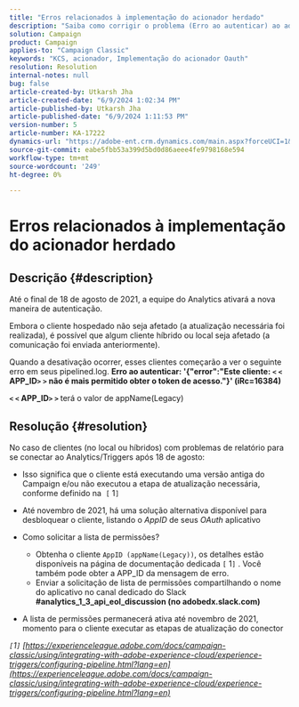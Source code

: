 ```yaml
---
title: "Erros relacionados à implementação do acionador herdado"
description: "Saiba como corrigir o problema (Erro ao autenticar) ao adicionar a AppID do seu aplicativo OAuth à lista de permissões."
solution: Campaign
product: Campaign
applies-to: "Campaign Classic"
keywords: "KCS, acionador, Implementação do acionador Oauth"
resolution: Resolution
internal-notes: null
bug: false
article-created-by: Utkarsh Jha
article-created-date: "6/9/2024 1:02:34 PM"
article-published-by: Utkarsh Jha
article-published-date: "6/9/2024 1:11:53 PM"
version-number: 5
article-number: KA-17222
dynamics-url: "https://adobe-ent.crm.dynamics.com/main.aspx?forceUCI=1&pagetype=entityrecord&etn=knowledgearticle&id=1763e584-6026-ef11-840b-6045bd006704"
source-git-commit: eabe5fbb53a399d5bd0d86aeee4fe9798168e594
workflow-type: tm+mt
source-wordcount: '249'
ht-degree: 0%

---
```


# Erros relacionados à implementação do acionador herdado

## Descrição {#description}


Até o final de 18 de agosto de 2021, a equipe do Analytics ativará a nova maneira de autenticação.

Embora o cliente hospedado não seja afetado (a atualização necessária foi realizada), é possível que algum cliente híbrido ou local seja afetado (a comunicação foi enviada anteriormente).

Quando a desativação ocorrer, esses clientes começarão a ver o seguinte erro em seus pipelined.log.
<b>Erro ao autenticar: &#39;{&quot;error&quot;:&quot;Este cliente: `<` `<` APP_ID`>` `>`  não é mais permitido obter o token de acesso.&quot;}&#39; (iRc=16384)</b>

<b>`<` `<` APP_ID`>` `>` </b> terá o valor de appName(Legacy)


## Resolução {#resolution}


No caso de clientes (no local ou híbridos) com problemas de relatório para se conectar ao Analytics/Triggers após 18 de agosto:

- Isso significa que o cliente está executando uma versão antiga do Campaign e/ou não executou a etapa de atualização necessária, conforme definido na  `[` 1`]`
- Até novembro de 2021, há uma solução alternativa disponível para desbloquear o cliente, listando o *AppID* de seus *OAuth* aplicativo
- Como solicitar a lista de permissões?

   - Obtenha o cliente `AppID (appName(Legacy))`, os detalhes estão disponíveis na página de documentação dedicada `[` 1`]` . Você também pode obter a APP_ID da mensagem de erro.
   - Enviar a solicitação de lista de permissões compartilhando o nome do aplicativo no canal dedicado do Slack <b>#analytics_1_3_api_eol_discussion (no adobedx.slack.com)</b>
- A lista de permissões permanecerá ativa até novembro de 2021, momento para o cliente executar as etapas de atualização do conector


*`[`1`]`  [https://experienceleague.adobe.com/docs/campaign-classic/using/integrating-with-adobe-experience-cloud/experience-triggers/configuring-pipeline.html?lang=en](https://experienceleague.adobe.com/docs/campaign-classic/using/integrating-with-adobe-experience-cloud/experience-triggers/configuring-pipeline.html?lang=en)*
